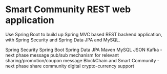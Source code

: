 # Smart Community REST web application 

Use Spring Boot to build up Spring MVC based REST backend application, with Spring Security and Spring Data JPA and MySQL.

Spring Security
Spring Boot
Spring Data JPA
Maven
MySQL
JSON
Kafka - next phase message pub/sub mechanism for relevant sharing/promotion/coupon message
BlockChain and Smart Community - next phase share community digital crypto-currency support



